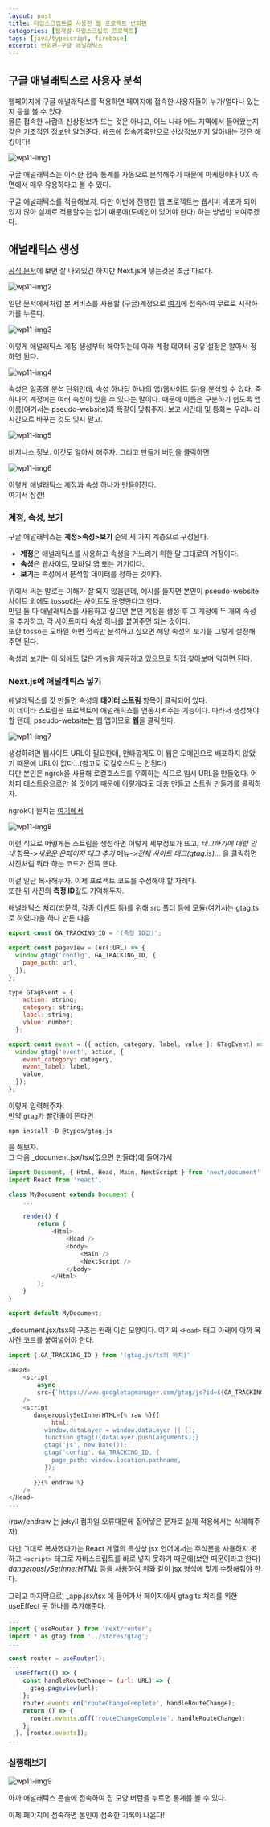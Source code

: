 ```yaml
---
layout: post
title: 타입스크립트를 사용한 웹 프로젝트 번외편
categories: [웹개발-타입스크립트 프로젝트]
tags: [java/typescript, firebase]
excerpt: 번외편-구글 애널래틱스
---
```


## 구글 애널래틱스로 사용자 분석

웹페이지에 구글 애널래틱스를 적용하면 페이지에 접속한 사용자들이 누가/얼마나 있는지 등을 볼 수 있다.  
물론 접속한 사람의 신상정보가 뜨는 것은 아니고, 어느 나라 어느 지역에서 들어왔는지 같은 기초적인 정보만 알려준다. 애초에 접속기록만으로 신상정보까지 알아내는 것은 해킹이다!

![wp11-img1](/images/posts/webproject11-img1.png)

구글 애널래틱스는 이러한 접속 통계를 자동으로 분석해주기 때문에 마케팅이나 UX 측면에서 매우 유용하다고 볼 수 있다.

구글 애널래틱스를 적용해보자. 다만 이번에 진행한 웹 프로젝트는 웹서버 배포가 되어있지 않아 실제로 적용할수는 없기 때문에(도메인이 있어야 한다) 하는 방법만 보여주겠다.

## 애널래틱스 생성

[공식 문서](https://support.google.com/analytics/answer/9306384?hl=ko)에 보면 잘 나와있긴 하지만 Next.js에 넣는것은 조금 다르다.

![wp11-img2](/images/posts/webproject11-img2.png)

일단 문서에서처럼 본 서비스를 사용할 (구글)계정으로 [여기](https://www.google.com/analytics/)에 접속하여 무료로 시작하기를 누른다.  

![wp11-img3](/images/posts/webproject11-img3.png)

이렇게 애널래틱스 계정 생성부터 해야하는데 아래 계정 데이터 공유 설정은 알아서 정하면 된다.

![wp11-img4](/images/posts/webproject11-img4.png)

속성은 일종의 분석 단위인데, 속성 하나당 하나의 앱(웹사이트 등)을 분석할 수 있다. 즉 하나의 계정에는 여러 속성이 있을 수 있다는 말이다. 때문에 이름은 구분하기 쉽도록 앱 이름(여기서는 pseudo-website)과 똑같이 맞춰주자. 보고 시간대 및 통화는 우리나라 시간으로 바꾸는 것도 잊지 말고.

![wp11-img5](/images/posts/webproject11-img5.png)

비지니스 정보. 이것도 알아서 해주자. 그리고 만들기 버턴을 클릭하면

![wp11-img6](/images/posts/webproject11-img6.png)

이렇게 애널래틱스 계정과 속성 하나가 만들어진다.  
여기서 잠깐!

### 계정, 속성, 보기

구글 애널래틱스는 **계정>속성>보기** 순의 세 가지 계층으로 구성된다.

* **계정**은 애널래틱스를 사용하고 속성을 거느리기 위한 말 그대로의 계정이다.
* **속성**은 웹사이트, 모바일 앱 또는 기기이다.
* **보기**는 속성에서 분석할 데이터를 정하는 것이다.

위에서 써논 말로는 이해가 잘 되지 않을텐데, 예시를 들자면 본인이 pseudo-website 사이트 외에도 tosso라는 사이트도 운영한다고 한다.  
만일 둘 다 애널래틱스를 사용하고 싶으면 본인 계정을 생성 후 그 계정에 두 개의 속성을 추가하고, 각 사이트마다 속성 하나를 붙여주면 되는 것이다.  
또한 tosso는 모바일 화면 접속만 분석하고 싶으면 해당 속성의 보기를 그렇게 설정해주면 된다.

속성과 보기는 이 외에도 많은 기능을 제공하고 있으므로 직접 찾아보며 익히면 된다.

### Next.js에 애널래틱스 넣기

애널래틱스를 갓 만들면 속성의 **데이터 스트림** 항목이 클릭되어 있다.  
이 데이타 스트림은 프로젝트에 애널래틱스를 연동시켜주는 기능이다.
따라서 생성해야 할 텐데, pseudo-website는 웹 앱이므로 **웹**을 클릭한다.

![wp11-img7](/images/posts/webproject11-img7.png)

생성하려면 웹사이트 URL이 필요한데, 안타깝게도 이 웹은 도메인으로 배포하지 않았기 때문에 URL이 없다...(참고로 로컬호스트는 안된다)  
다만 본인은 ngrok을 사용해 로컬호스트를 우회하는 식으로 임시 URL을 만들었다. 어차피 테스트용으로만 쓸 것이기 때문에 이렇게라도 대충 만들고 스트림 만들기를 클릭하자.

ngrok이 뭔지는 [여기에서](https://kreator-kaebal.github.io/webproject6)

![wp11-img8](/images/posts/webproject11-img8.png)

이런 식으로 어떻게든 스트림을 생성하면 이렇게 세부정보가 뜨고, *태그하기에 대한 안내* 항목->*새로운 온페이지 태그 추가* 메뉴->*전체 사이트 태그(gtag.js)...* 을 클릭하면 사진처럼 뭐라 하는 코드가 잔뜩 뜬다.

이걸 일단 복사해두자. 이제 프로젝트 코드를 수정해야 할 차례다.  
또한 위 사진의 **측정 ID**값도 기억해두자.

애널래틱스 처리(방문객, 각종 이벤트 등)를 위해 src 폴더 등에 모듈(여기서는 gtag.ts로 하였다)을 하나 만든 다음

```javascript
export const GA_TRACKING_ID = '(측정 ID값)';

export const pageview = (url:URL) => {
  window.gtag('config', GA_TRACKING_ID, {
    page_path: url,
  });
};

type GTagEvent = {
    action: string;
    category: string;
    label: string;
    value: number;
  };

export const event = ({ action, category, label, value }: GTagEvent) => {
  window.gtag('event', action, {
    event_category: category,
    event_label: label,
    value,
  });
};
```

이렇게 입력해주자.  
만약 ```gtag```가 빨간줄이 뜬다면  

```
npm install -D @types/gtag.js
```

을 해보자.  
그 다음 _document.jsx/tsx(없으면 만들라)에 들어가서

```javascript
import Document, { Html, Head, Main, NextScript } from 'next/document';
import React from 'react';

class MyDocument extends Document {
    ...

    render() {
        return (
            <Html>
                <Head />
                <body>
                    <Main />
                    <NextScript />
                </body>
            </Html>
        );
    }
}

export default MyDocument;
```

_document.jsx/tsx의 구조는 원래 이런 모양이다. 여기의 ```<Head>``` 태그 아래에 아까 복사한 코드를 붙여넣어야 한다.  

```javascript
import { GA_TRACKING_ID } from '(gtag.js/ts의 위치)'
...
<Head>
    <script
        async
        src={`https://www.googletagmanager.com/gtag/js?id=${GA_TRACKING_ID}`}
    />
    <script
       dangerouslySetInnerHTML={% raw %}{{
          __html: `
          window.dataLayer = window.dataLayer || [];
          function gtag(){dataLayer.push(arguments);}
          gtag('js', new Date());
          gtag('config', GA_TRACKING_ID, {
            page_path: window.location.pathname,
          });
          `,
       }}{% endraw %}
    />
</Head>
...
```

(raw/endraw 는 jekyll 컴파일 오류때문에 집어넣은 문자로 실제 적용에서는 삭제해주자)

다만 그대로 복사했다가는 React 계열의 특성상 jsx 언어에서는 주석문을 사용하지 못하고 ```<script>``` 태그로 자바스크립트를 바로 넣지 못하기 때문에(보안 때문이라고 한다)
*dangerouslySetInnerHTML* 등을 사용하여 위와 같이 jsx 형식에 맞게 수정해줘야 한다.

그리고 마지막으로, _app.jsx/tsx 에 들어가서 페이지에서 gtag.ts 처리를 위한 useEffect 문 하나를 추가해준다.

```javascript
...
import { useRouter } from 'next/router';
import * as gtag from '../stores/gtag';
...

const router = useRouter();
...
  useEffect(() => {
    const handleRouteChange = (url: URL) => {
      gtag.pageview(url);
    };
    router.events.on('routeChangeComplete', handleRouteChange);
    return () => {
      router.events.off('routeChangeComplete', handleRouteChange);
    };
  }, [router.events]);
...
```

### 실행해보기

![wp11-img9](/images/posts/webproject11-img9.png)

아까 애널래틱스 콘솔에 접속하여 집 모양 버턴을 누르면 통계를 볼 수 있다.

이제 페이지에 접속하면 본인이 접속한 기록이 나온다!
